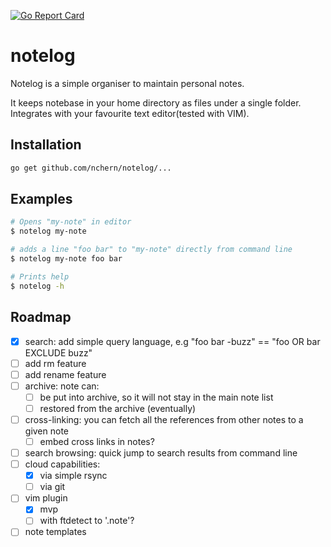 [![Go Report Card](https://goreportcard.com/badge/github.com/nchern/notelog)](https://goreportcard.com/report/github.com/nchern/notelog)
# notelog

Notelog is a simple organiser to maintain personal notes.

It keeps notebase in your home directory as files under a single folder.
Integrates with your favourite text editor(tested with VIM).

## Installation
```bash
go get github.com/nchern/notelog/...
```

## Examples

```bash
# Opens "my-note" in editor
$ notelog my-note

# adds a line "foo bar" to "my-note" directly from command line
$ notelog my-note foo bar

# Prints help
$ notelog -h
```

## Roadmap
 - [x] search: add simple query language, e.g "foo bar -buzz" == "foo OR bar EXCLUDE buzz"
 - [ ] add rm feature
 - [ ] add rename feature
 - [ ] archive: note can:
   - [ ] be put into archive, so it will not stay in the main note list
   - [ ] restored from the archive (eventually)
 - [ ] cross-linking: you can fetch all the references from other notes to a given note
   - [ ] embed cross links in notes?
 - [ ] search browsing: quick jump to search results from command line
 - [ ] cloud capabilities:
   - [x] via simple rsync
   - [ ] via git
 - [ ] vim plugin
   - [x] mvp
   - [ ] with ftdetect to '.note'?
 - [ ] note templates
